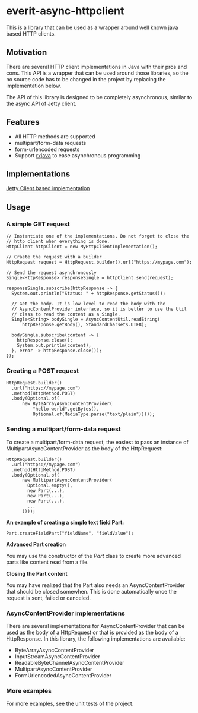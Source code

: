 everit-async-httpclient
=======================

This is a library that can be used as a wrapper around well known java based HTTP clients.

## Motivation

There are several HTTP client implementations in Java with their pros and cons. This API is a
wrapper that can be used around those libraries, so the no source code has to be changed in the
project by replacing the implementation below.

The API of this library is designed to be completely asynchronous, similar to the async API of
Jetty client.

## Features

 - All HTTP methods are supported
 - multipart/form-data requests
 - form-urlencoded requests
 - Support [rxjava][0] to ease asynchronous programming

## Implementations

[Jetty Client based implementation][1]

## Usage

### A simple GET request 

    // Instantiate one of the implementations. Do not forget to close the
    // http client when everything is done.
    HttpClient httpClient = new MyHttpClientImplementation();
    
    // Craete the request with a builder
    HttpRequest request = HttpRequest.builder().url("https://mypage.com");
    
    // Send the request asynchronously
    Single<HttpResponse> responseSingle = httpClient.send(request);
    
    responseSingle.subscribe(httpResponse -> {
      System.out.println("Status: " + httpResponse.getStatus());
      
      // Get the body. It is low level to read the body with the
      // AsyncContentProvider interface, so it is better to use the Util
      // class to read the content as a Single.
      Single<String> bodySingle = AsyncContentUtil.readString(
          httpResponse.getBody(), StandardCharsets.UTF8);
      
      bodySingle.subscribe(content -> {
        httpResponse.close();
        System.out.println(content);
      }, error -> httpResponse.close());
    });

### Creating a POST request

    HttpRequest.builder()
      .url("https://mypage.com")
      .method(HttpMethod.POST)
      .body(Optional.of(
          new ByteArrayAsyncContentProvider(
              "hello world".getBytes(),
              Optional.of(MediaType.parse("text/plain")))));

### Sending a multipart/form-data request

To create a multipart/form-data request, the easiest to pass an instance of
MultipartAsyncContentProvider as the body of the HttpRequest:

    HttpRequest.builder()
      .url("https://mypage.com")
      .method(HttpMethod.POST)
      .body(Optional.of(
          new MultipartAsyncContentProvider(
            Optional.empty(),
            new Part(...),
            new Part(...),
            new Part(...),
            ...
          ))));

**An example of creating a simple text field Part:**

    Part.createFieldPart("fieldName", "fieldValue");

**Advanced Part creation**

You may use the constructor of the _Part_ class to create more advanced parts like content read
from a file.

**Closing the Part content**

You may have realized that the Part also needs an AsyncContentProvider that should be closed
somewhen. This is done automatically once the request is sent, failed or canceled.


### AsyncContentProvider implementations

There are several implementations for AsyncContentProvider that can be used as the body of a
HttpRequest or that is provided as the body of a HttpResponse. In this library, the following
implementations are available:

 - ByteArrayAsyncContentProvider
 - InputStreamAsyncContentProvider
 - ReadableByteChannelAsyncContentProvider
 - MultipartAsyncContentProvider
 - FormUrlencodedAsyncContentProvider

### More examples

For more examples, see the unit tests of the project.

[0]: https://github.com/ReactiveX/RxJava
[1]: https://github.com/everit-org/everit-async-httpclient-jettyclient
